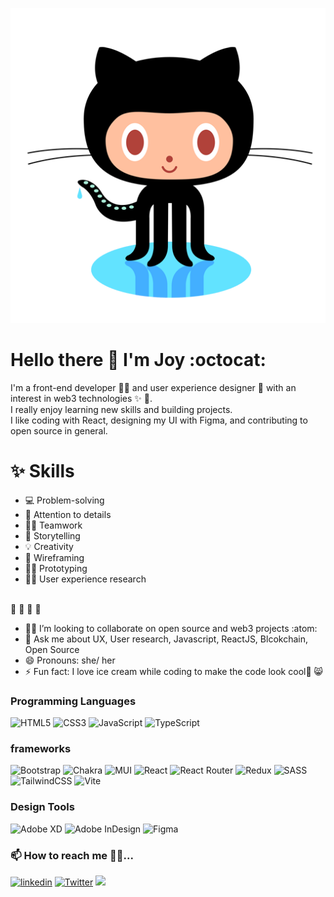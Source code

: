  ![backgroundimage](https://github.com/joyracheal/JoyRacheal/blob/main/github-logo.png)
 
 # Hello there :wave: I'm Joy :octocat:

I'm a front-end developer :woman_technologist: and user experience designer :art: with an interest in web3 technologies :sparkles: :dizzy:.<br> I really enjoy learning new skills and building projects.<br> I like coding with React, designing my UI with Figma, and contributing to open source in general.


# :sparkles: Skills
* :computer: Problem-solving
* :dart: Attention to details
* :dancing_women: Teamwork
* :blue_book: Storytelling
* :bulb: Creativity
* :memo: Wireframing
* :artist: Prototyping
* :female_detective: User experience research <br> <br>

:toolbox: :toolbox: :toolbox: :toolbox:
- :dancing_women: I’m looking to collaborate on open source and web3 projects :atom:
- 💬 Ask me about UX, User research, Javascript, ReactJS, Blcokchain, Open Source  
- 😄 Pronouns: she/ her
- ⚡ Fun fact: I love ice cream while coding to make the code look cool🧊 😸

### Programming Languages
![HTML5](https://img.shields.io/badge/html5-%23E34F26.svg?style=for-the-badge&logo=html5&logoColor=white)
![CSS3](https://img.shields.io/badge/css3-%231572B6.svg?style=for-the-badge&logo=css3&logoColor=white)
![JavaScript](https://img.shields.io/badge/javascript-%23323330.svg?style=for-the-badge&logo=javascript&logoColor=%23F7DF1E)
![TypeScript](https://img.shields.io/badge/typescript-%23007ACC.svg?style=for-the-badge&logo=typescript&logoColor=white)

### frameworks
![Bootstrap](https://img.shields.io/badge/bootstrap-%23563D7C.svg?style=for-the-badge&logo=bootstrap&logoColor=white)
![Chakra](https://img.shields.io/badge/chakra-%234ED1C5.svg?style=for-the-badge&logo=chakraui&logoColor=white)
![MUI](https://img.shields.io/badge/MUI-%230081CB.svg?style=for-the-badge&logo=mui&logoColor=white)
![React](https://img.shields.io/badge/react-%2320232a.svg?style=for-the-badge&logo=react&logoColor=%2361DAFB)
![React Router](https://img.shields.io/badge/React_Router-CA4245?style=for-the-badge&logo=react-router&logoColor=white)
![Redux](https://img.shields.io/badge/redux-%23593d88.svg?style=for-the-badge&logo=redux&logoColor=white)
![SASS](https://img.shields.io/badge/SASS-hotpink.svg?style=for-the-badge&logo=SASS&logoColor=white)
![TailwindCSS](https://img.shields.io/badge/tailwindcss-%2338B2AC.svg?style=for-the-badge&logo=tailwind-css&logoColor=white)
![Vite](https://img.shields.io/badge/vite-%23646CFF.svg?style=for-the-badge&logo=vite&logoColor=white)

### Design Tools
![Adobe XD](https://img.shields.io/badge/Adobe%20XD-470137?style=for-the-badge&logo=Adobe%20XD&logoColor=#FF61F6)
![Adobe InDesign](https://img.shields.io/badge/Adobe%20InDesign-49021F?style=for-the-badge&logo=adobeindesign&logoColor=white)
![Figma](https://img.shields.io/badge/figma-%23F24E1E.svg?style=for-the-badge&logo=figma&logoColor=white)

### 📫 How to reach me :pushpin::confetti_ball:...

[<img src="https://img.shields.io/badge/linkedin%20-%230077B5.svg?&style=for-the-badge&logo=linkedin&logoColor=white" alt='linkedin'/>](https://www.linkedin.com/in/joy-racheal-9565941b4/) [<img src="https://img.shields.io/badge/Twitter-%231DA1F2.svg?&style=for-the-badge&logo=Twitter&logoColor=white" alt='Twitter'/>](https://twitter.com/Joyracheal4) [<img src="https://img.shields.io/badge/Gmail-D14836?&style=for-the-badge&logo=gmail&logoColor=white">](https://mail/rachealjoy@gmail.com)


